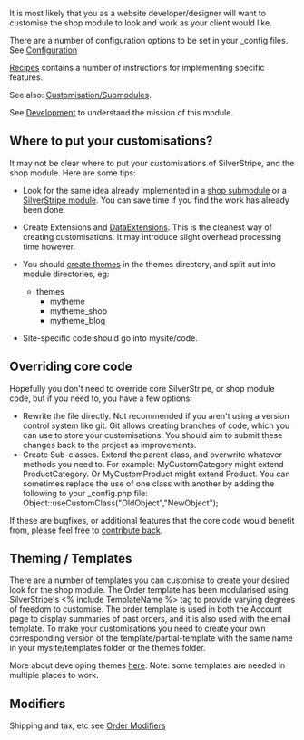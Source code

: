 It is most likely that you as a website developer/designer will want to customise the shop module to look and work as your client would like.

There are a number of configuration options to be set in your _config files. See [Configuration](02_Customisation/Configuration.md)

[Recipes](02_Customisation/01_Recipes) contains a number of instructions for implementing specific features.

See also: [Customisation/Submodules](02_Customisation/Submodules.md).

See [Development](02_Customisation/Development.md) to understand the mission of this module.

## Where to put your customisations?

It may not be clear where to put your customisations of SilverStripe, and the shop module.
Here are some tips:

 * Look for the same idea already implemented in a [shop submodule](02_Customisation/Submodules.md) or a [SilverStripe module](http://addons.silverstripe.org/).
 You can save time if you find the work has already been done.
 * Create Extensions and [DataExtensions](http://doc.silverstripe.org/framework/en/reference/dataextension).
 This is the cleanest way of creating customisations. It may introduce slight overhead processing time however.
 * You should [create themes](http://docs.silverstripe.org/en/developer_guides/templates/themes/) in the themes directory, and split out into module directories, eg:
 	* themes
 		* mytheme
 		* mytheme_shop
 		* mytheme_blog

 * Site-specific code should go into mysite/code.

## Overriding core code

Hopefully you don't need to override core SilverStripe, or shop module code, but if you need to, you have a few options:

 * Rewrite the file directly. Not recommended if you aren't using a version control system
 like git. Git allows creating branches of code, which you can use to store your customisations. You should aim to submit these changes back to the project as improvements.
 * Create Sub-classes. Extend the parent class, and overwrite whatever methods you need to. For example:
 MyCustomCategory might extend ProductCategory. Or MyCustomProduct might extend Product.
 You can sometimes replace the use of one class with another by adding the following to your _config.php
 file: Object::useCustomClass("OldObject","NewObject");
 
 If these are bugfixes, or additional features that the core code would benefit from, please feel
 free to [contribute back](02_Customisation/Contributing.md).

## Theming / Templates

There are a number of templates you can customise to create your desired look for the shop module.
The Order template has been modularised using SilverStripe's <% include TemplateName %> tag to provide
varying degrees of freedom to customise. The order template is used in both the Account page to display
summaries of past orders, and it is also used with the email template.
To make your customisations you need to create your own corresponding version of the
template/partial-template with the same name in your mysite/templates folder or the themes folder.

More about developing themes [here](http://docs.silverstripe.org/en/developer_guides/templates/themes/).
Note: some templates are needed in multiple places to work.

## Modifiers

Shipping and tax, etc see [Order Modifiers](03_How_It_Works/Order_Modifiers.md)